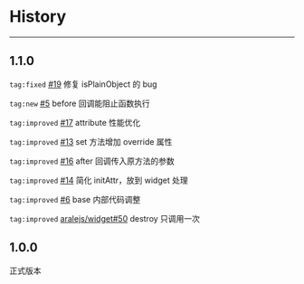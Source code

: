 # History

---

## 1.1.0

`tag:fixed` [#19](https://github.com/aralejs/base/issues/19) 修复 isPlainObject 的 bug

`tag:new` [#5](https://github.com/aralejs/base/issues/5) before 回调能阻止函数执行

`tag:improved` [#17](https://github.com/aralejs/base/issues/17) attribute 性能优化

`tag:improved` [#13](https://github.com/aralejs/base/pull/13) set 方法增加 override 属性

`tag:improved` [#16](https://github.com/aralejs/base/issues/16) after 回调传入原方法的参数

`tag:improved` [#14](https://github.com/aralejs/base/issues/14) 简化 initAttr，放到 widget 处理

`tag:improved` [#6](https://github.com/aralejs/base/issues/6) base 内部代码调整

`tag:improved` [aralejs/widget#50](https://github.com/aralejs/widget/issues/50) destroy 只调用一次

## 1.0.0

正式版本
